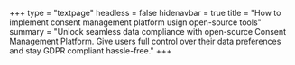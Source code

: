 +++
type = "textpage"
headless = false
hidenavbar = true
title = "How to implement consent management platform usign open-source tools"
summary = "Unlock seamless data compliance with open-source Consent Management Platform. Give users full control over their data preferences and stay GDPR compliant hassle-free."
+++
